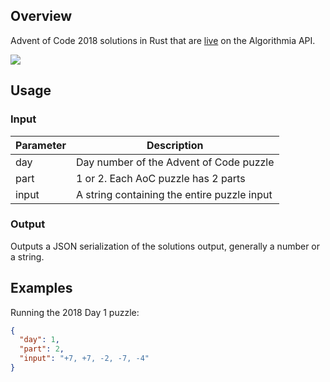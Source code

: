 ## Overview

Advent of Code 2018 solutions in Rust that are [live](https://algorithmia.com/algorithms/anowell/RustyAoC2018) on the Algorithmia API. 

[![](https://algorithmia.com/algorithms/anowell/RustyAoC2018/badge)](https://algorithmia.com/algorithms/anowell/RustyAoC2018)


## Usage

### Input

| Parameter | Description |
| --------- | ----------- |
| day     | Day number of the Advent of Code puzzle |
| part    | 1 or 2. Each AoC puzzle has 2 parts |
| input   | A string containing the entire puzzle input |


### Output

Outputs a JSON serialization of the solutions output, generally a number or a string.

## Examples

Running the 2018 Day 1 puzzle:

```json
{
  "day": 1,
  "part": 2,
  "input": "+7, +7, -2, -7, -4"
}
```

